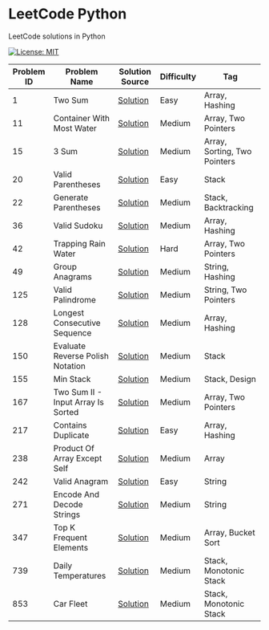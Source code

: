 # LeetCode Python

LeetCode solutions in Python

[![License: MIT](https://img.shields.io/badge/License-MIT-yellow.svg)](https://github.com/anirudhology/leetcode-python/blob/main/LICENSE)

| Problem ID | Problem Name                       | Solution Source                                                | Difficulty | Tag                          |
|------------|------------------------------------|----------------------------------------------------------------|------------|------------------------------|
| 1          | Two Sum                            | [Solution](problems/array/two_sum.py)                          | Easy       | Array, Hashing               |
| 11         | Container With Most Water          | [Solution](problems/array/container_with_most_water.py)        | Medium     | Array, Two Pointers          |
| 15         | 3 Sum                              | [Solution](problems/array/three_sum.py)                        | Medium     | Array, Sorting, Two Pointers |
| 20         | Valid Parentheses                  | [Solution](problems/stack/valid_parentheses.py)                | Easy       | Stack                        |
| 22         | Generate Parentheses               | [Solution](problems/stack/generate_parentheses.py)             | Medium     | Stack, Backtracking          |
| 36         | Valid Sudoku                       | [Solution](problems/array/valid_sudoku.py)                     | Medium     | Array, Hashing               |
| 42         | Trapping Rain Water                | [Solution](problems/array/trapping_rain_water.py)              | Hard       | Array, Two Pointers          |
| 49         | Group Anagrams                     | [Solution](problems/string/group_anagrams.py)                  | Medium     | String, Hashing              |
| 125        | Valid Palindrome                   | [Solution](problems/string/valid_palindrome.py)                | Medium     | String, Two Pointers         |
| 128        | Longest Consecutive Sequence       | [Solution](problems/array/longest_consecutive_sequence.py)     | Medium     | Array, Hashing               |
| 150        | Evaluate Reverse Polish Notation   | [Solution](problems/stack/evaluate_reverse_polish_notation.py) | Medium     | Stack                        |
| 155        | Min Stack                          | [Solution](problems/stack/min_stack.py)                        | Medium     | Stack, Design                |
| 167        | Two Sum II - Input Array Is Sorted | [Solution](problems/array/two_sum_ii_input_array_is_sorted.py) | Medium     | Array, Two Pointers          |
| 217        | Contains Duplicate                 | [Solution](problems/array/contains_duplicate.py)               | Easy       | Array, Hashing               |
| 238        | Product Of Array Except Self       | [Solution](problems/array/product_of_array_except_self.py)     | Medium     | Array                        |
| 242        | Valid Anagram                      | [Solution](problems/string/valid_anagram.py)                   | Easy       | String                       |
| 271        | Encode And Decode Strings          | [Solution](problems/string/encode_and_decode_strings.py)       | Medium     | String                       |
| 347        | Top K Frequent Elements            | [Solution](problems/array/top_k_frequent_elements.py)          | Medium     | Array, Bucket Sort           |
| 739        | Daily Temperatures                 | [Solution](problems/stack/daily_temperatures.py)               | Medium     | Stack, Monotonic Stack       |
| 853        | Car Fleet                          | [Solution](problems/stack/car_fleet.py)                        | Medium     | Stack, Monotonic Stack       |